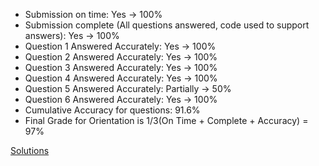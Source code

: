 - Submission on time: Yes -> 100%
- Submission complete (All questions answered, code used to support answers): Yes -> 100%
- Question 1 Answered Accurately: Yes -> 100%
- Question 2 Answered Accurately: Yes -> 100%
- Question 3 Answered Accurately: Yes -> 100%
- Question 4 Answered Accurately: Yes -> 100%
- Question 5 Answered Accurately: Partially -> 50%
- Question 6 Answered Accurately: Yes -> 100%
- Cumulative Accuracy for questions: 91.6%
- Final Grade for Orientation is 1/3(On Time + Complete + Accuracy) = 97%


[Solutions](https://github.com/Chem6004/orientation-to-python-FoleyLab/blob/master/Linear%20Variational%20Method-Solutions.pdf)
